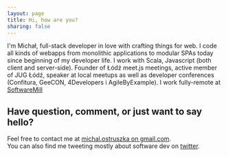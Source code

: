 ```yaml
---
layout: page
title: Hi, how are you?
sharing: false
---
```


I'm Michał, full-stack developer in love with crafting things for web. I code all kinds of webapps from monolithic applications to modular SPAs today since beginning of my developer life. I work with Scala, Javascript (both client and server-side). Founder of Łódź meet.js meetings, active member of JUG Łódź, speaker at local meetups as well as developer conferences (Confitura, GeeCON, 4Developers i AgileByExample). I work fully-remote at [SoftwareMill](http://softwaremill.com")

## Have question, comment, or just want to say hello?

Feel free to contact me at [michal.ostruszka on gmail.com](mailto:michal.ostruszka@gmail.com).<br>You can also find me tweeting mostly about software dev on <a href="http://twitter.com/mostruszka">twitter</a>.